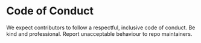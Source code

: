 # Code of Conduct

We expect contributors to follow a respectful, inclusive code of conduct. Be kind and professional.
Report unacceptable behaviour to repo maintainers.
